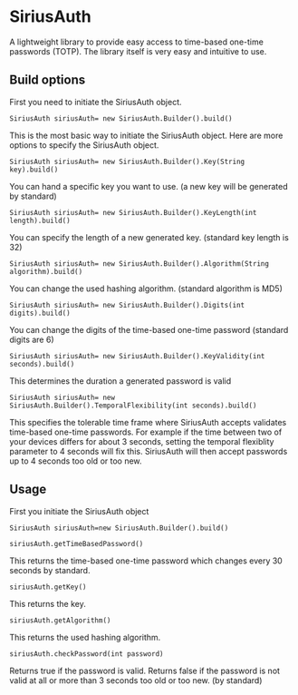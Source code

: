 # SiriusAuth
A lightweight library to provide easy access to time-based one-time passwords (TOTP).
The library itself is very easy and intuitive to use.
## Build options
First you need to initiate the SiriusAuth object.

```SiriusAuth siriusAuth= new SiriusAuth.Builder().build()```

This is the most basic way to initiate the SiriusAuth object.
Here are more options to specify the SiriusAuth object.

```SiriusAuth siriusAuth= new SiriusAuth.Builder().Key(String key).build()```

You can hand a specific key you want to use. (a new key will be generated by standard)

```SiriusAuth siriusAuth= new SiriusAuth.Builder().KeyLength(int length).build()```

You can specify the length of a new generated key. (standard key length is 32)

```SiriusAuth siriusAuth= new SiriusAuth.Builder().Algorithm(String algorithm).build()```

You can change the used hashing algorithm. (standard algorithm is MD5)

```SiriusAuth siriusAuth= new SiriusAuth.Builder().Digits(int digits).build()```

You can change the digits of the time-based one-time password (standard digits are 6)

```SiriusAuth siriusAuth= new SiriusAuth.Builder().KeyValidity(int seconds).build()```

This determines the duration a generated password is valid

```SiriusAuth siriusAuth= new SiriusAuth.Builder().TemporalFlexibility(int seconds).build()```

This specifies the tolerable time frame where SiriusAuth accepts validates time-based one-time passwords. For example if the time between two of your devices differs for about 3 seconds, setting the temporal flexiblity parameter to 4 seconds will fix this. SiriusAuth will then accept passwords up to 4 seconds too old or too new.

## Usage
First you initiate the SiriusAuth object

```SiriusAuth siriusAuth=new SiriusAuth.Builder().build()```

```siriusAuth.getTimeBasedPassword()```

This returns the time-based one-time password which changes every 30 seconds by standard.

```siriusAuth.getKey()```

This returns the key.

```siriusAuth.getAlgorithm()```

This returns the used hashing algorithm.

```siriusAuth.checkPassword(int password)```

Returns true if the password is valid. Returns false if the password is not valid at all or more than 3 seconds too old or too new. (by standard)


